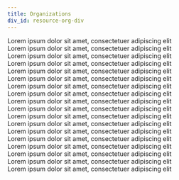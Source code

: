 ```yaml
---
title: Organizations
div_id: resource-org-div
---
```


Lorem ipsum dolor sit amet, consectetuer adipiscing elit  
Lorem ipsum dolor sit amet, consectetuer adipiscing elit  
Lorem ipsum dolor sit amet, consectetuer adipiscing elit  
Lorem ipsum dolor sit amet, consectetuer adipiscing elit  
Lorem ipsum dolor sit amet, consectetuer adipiscing elit  
Lorem ipsum dolor sit amet, consectetuer adipiscing elit  
Lorem ipsum dolor sit amet, consectetuer adipiscing elit  
Lorem ipsum dolor sit amet, consectetuer adipiscing elit  
Lorem ipsum dolor sit amet, consectetuer adipiscing elit  
Lorem ipsum dolor sit amet, consectetuer adipiscing elit  
Lorem ipsum dolor sit amet, consectetuer adipiscing elit  
Lorem ipsum dolor sit amet, consectetuer adipiscing elit  
Lorem ipsum dolor sit amet, consectetuer adipiscing elit  
Lorem ipsum dolor sit amet, consectetuer adipiscing elit  
Lorem ipsum dolor sit amet, consectetuer adipiscing elit  
Lorem ipsum dolor sit amet, consectetuer adipiscing elit  
Lorem ipsum dolor sit amet, consectetuer adipiscing elit  
Lorem ipsum dolor sit amet, consectetuer adipiscing elit  
